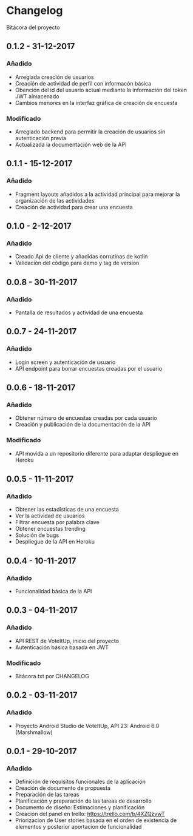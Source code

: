 # Changelog
Bitácora del proyecto

## 0.1.2 - 31-12-2017
### Añadido
- Arreglada creación de usuarios 
- Creación de actividad de perfil con informacón básica 
- Obención del id del usuario actual mediante la información del token JWT almacenado
- Cambios menores en la interfaz gráfica de creación de encuesta
### Modificado
- Arreglado backend para permitir la creación de usuarios sin autenticación previa
- Actualizada la documentación web de la API 

## 0.1.1 - 15-12-2017
### Añadido
- Fragment layouts añadidos a la actividad principal para mejorar la organización de las actividades
- Creación de actividad para crear una encuesta

## 0.1.0 - 2-12-2017
### Añadido
- Creado Api de cliente y añadidas corrutinas de kotlin
- Validación del código para demo y tag de version

## 0.0.8 - 30-11-2017
### Añadido
- Pantalla de resultados y actividad de una encuesta

## 0.0.7 - 24-11-2017
### Añadido
- Login screen y autenticación de usuario
- API endpoint para borrar encuestas creadas por el usuario

## 0.0.6 - 18-11-2017
### Añadido
- Obtener número de encuestas creadas por cada usuario
- Creación y publicación de la documentación de la API
### Modificado
- API movida a un repositorio diferente para adaptar despliegue en Heroku

## 0.0.5 - 11-11-2017
### Añadido
- Obtener las estadísticas de una encuesta
- Ver la actividad de usuarios
- Filtrar encuesta por palabra clave
- Obtener encuestas trending
- Solución de bugs
- Despliegue de la API en Heroku

## 0.0.4 - 10-11-2017
### Añadido
- Funcionalidad básica de la API

## 0.0.3 - 04-11-2017
### Añadido
- API REST de VoteItUp, inicio del proyecto
- Autenticación básica basada en JWT
### Modificado
- Bitácora.txt por CHANGELOG

## 0.0.2 - 03-11-2017
### Añadido
- Proyecto Android Studio de VoteItUp, API 23: Android 6.0 (Marshmallow)

## 0.0.1 - 29-10-2017
### Añadido
- Definición de requisitos funcionales de la aplicación
- Creación de documento de propuesta
- Preparación de las tareas
- Planificación y preparación de las tareas de desarrollo
- Documento de diseño: Estimaciones y planificación
- Creacion del panel en trello: https://trello.com/b/4XZQzvwT
- Priorizacion de User stories basada en el orden de existencia de elementos y posterior aportacion de funcionalidad

